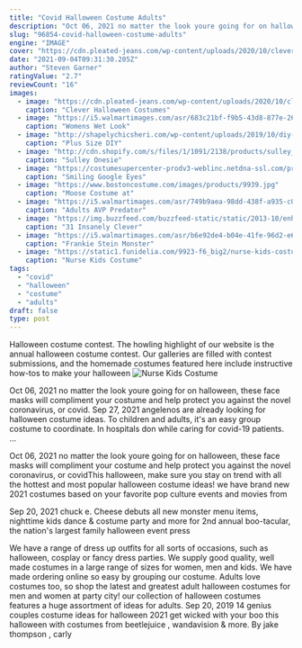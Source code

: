 ```yaml
---
title: "Covid Halloween Costume Adults"
description: "Oct 06, 2021 no matter the look youre going for on halloween, these face masks will compliment your costume and help protect you against the novel coronavirus, or covid"
slug: "96854-covid-halloween-costume-adults"
engine: "IMAGE"
cover: "https://cdn.pleated-jeans.com/wp-content/uploads/2020/10/clever-halloween-costumes-that-thankfully-have-nothing-to-do-with-covid-30-pics.png"
date: "2021-09-04T09:31:30.205Z"
author: "Steven Garner"
ratingValue: "2.7"
reviewCount: "16"
images:
  - image: "https://cdn.pleated-jeans.com/wp-content/uploads/2020/10/clever-halloween-costumes-that-thankfully-have-nothing-to-do-with-covid-30-pics.png"
    caption: "Clever Halloween Costumes"
  - image: "https://i5.walmartimages.com/asr/683c21bf-f9b5-43d8-877e-264143c7c29a_1.51310bf0c711d28bac71dddb18e9fdff.jpeg"
    caption: "Womens Wet Look"
  - image: "http://shapelychicsheri.com/wp-content/uploads/2019/10/diy-witch-halloween-costume-plus-size-fashion-1440x2160.jpg"
    caption: "Plus Size DIY"
  - image: "http://cdn.shopify.com/s/files/1/1091/2138/products/sulley_onesie_costume_adult_600x.jpg?v=1574661319"
    caption: "Sulley Onesie"
  - image: "https://costumesupercenter-prodv3-weblinc.netdna-ssl.com/product_images/google-eyes-smiling-clown-mask/5aea186569702d0aff001134/zoom.jpg?c=1525291109"
    caption: "Smiling Google Eyes"
  - image: "https://www.bostoncostume.com/images/products/9939.jpg"
    caption: "Moose Costume at"
  - image: "https://i5.walmartimages.com/asr/749b9aea-98dd-438f-a935-c088d0d4148c_1.06f71479f34b7c1b2c21d2e0bccaf20c.jpeg"
    caption: "Adults AVP Predator"
  - image: "https://img.buzzfeed.com/buzzfeed-static/static/2013-10/enhanced/webdr02/11/13/enhanced-buzz-746-1381514282-6.jpg?downsize=700:*&output-quality=auto&output-format=auto&output-quality=auto&output-format=auto&downsize=360:*"
    caption: "31 Insanely Clever"
  - image: "https://i5.walmartimages.com/asr/b6e92de4-b04e-41fe-96d2-e660697709ca_2.ef46ca93551ab76e355114f48c393ea7.jpeg"
    caption: "Frankie Stein Monster"
  - image: "https://static1.funidelia.com/9923-f6_big2/nurse-kids-costume.jpg"
    caption: "Nurse Kids Costume"
tags:
  - "covid"
  - "halloween"
  - "costume"
  - "adults"
draft: false
type: post
---
```


Halloween costume contest. The howling highlight of our website is the annual halloween costume contest. Our galleries are filled with contest submissions, and the homemade costumes featured here include instructive how-tos to make your halloween
![Nurse Kids Costume](https://static1.funidelia.com/9923-f6_big2/nurse-kids-costume.jpg "Nurse Kids Costume")

Oct 06, 2021 no matter the look youre going for on halloween, these face masks will compliment your costume and help protect you against the novel coronavirus, or covid. Sep 27, 2021 angelenos are already looking for halloween costume ideas.  To children and adults, it&#39;s an easy group costume to coordinate. In hospitals don while caring for covid-19 patients. ...
<!--inArticleAds-->

<!--galleryOne-->

Oct 06, 2021 no matter the look youre going for on halloween, these face masks will compliment your costume and help protect you against the novel coronavirus, or covidThis halloween, make sure you stay on trend with all the hottest and most popular halloween costume ideas! we have brand new 2021 costumes based on your favorite pop culture events and movies from
<!--inArticleAds-->

<!--galleryTwo-->

Sep 20, 2021 chuck e. Cheese debuts all new monster menu items, nighttime kids dance & costume party and more for 2nd annual boo-tacular, the nation's largest family halloween event press
<!--galleryThree-->

We have a range of dress up outfits for all sorts of occasions, such as halloween, cosplay or fancy dress parties. We supply good quality, well made costumes in a large range of sizes for women, men and kids. We have made ordering online so easy by grouping our costume. Adults love costumes too, so shop the latest and greatest adult halloween costumes for men and women at party city! our collection of halloween costumes features a huge assortment of ideas for adults. Sep 20, 2019 14 genius couples costume ideas for halloween 2021 get wicked with your boo this halloween with costumes from beetlejuice , wandavision & more. By jake thompson , carly